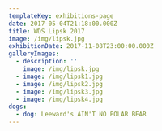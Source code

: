 ```yaml
---
templateKey: exhibitions-page
date: 2017-05-04T21:18:00.000Z
title: WDS Lipsk 2017
image: /img/lipsk.jpg
exhibitionDate: 2017-11-08T23:00:00.000Z
galleryImages:
  - description: ''
    image: /img/lipsk.jpg
  - image: /img/lipsk1.jpg
  - image: /img/lipsk2.jpg
  - image: /img/lipsk3.jpg
  - image: /img/lipsk4.jpg
dogs:
  - dog: Leeward's AIN'T NO POLAR BEAR
---
```



